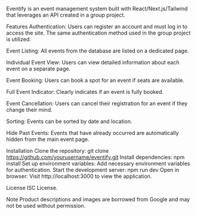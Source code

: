 Eventify is an event management system built with React/Next.js/Tailwind that leverages an API created in a group project.

Features
Authentication: Users can register an account and must log in to access the site. The same authentication method used in the group project is utilized.

Event Listing: All events from the database are listed on a dedicated page.

Individual Event View: Users can view detailed information about each event on a separate page.

Event Booking: Users can book a spot for an event if seats are available.

Full Event Indicator: Clearly indicates if an event is fully booked.

Event Cancellation: Users can cancel their registration for an event if they change their mind.

Sorting: Events can be sorted by date and location.

Hide Past Events: Events that have already occurred are automatically hidden from the main event page.

Installation
Clone the repository: git clone https://github.com/yourusername/eventify.git
Install dependencies: npm install
Set up environment variables: Add necessary environment variables for authentication.
Start the development server: npm run dev
Open in browser: Visit http://localhost:3000 to view the application.

License ISC License.

Note Product descriptions and images are borrowed from Google and may not be used without permission.
